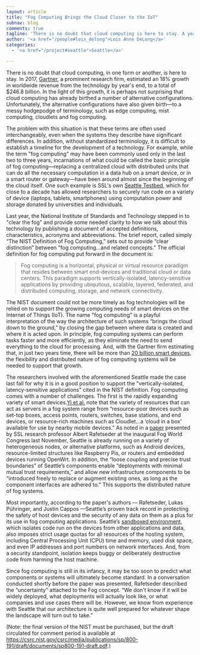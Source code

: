 ```yaml
---
layout: article
title: "Fog Computing Brings the Cloud Closer to the IoT"
subnav: blog
comments: true
tagline: 'There is no doubt that cloud computing is here to stay. A year ago, a study by [Gartner, a prominent research firm](http://www.gartner.com/newsroom/id/3616417) estimated that  “cloud computing in all its guises will grow 18% this year..'
author: '<a href="/people#lois_delong">Lois Anne DeLong</a>'
categories:
  - '<a href="/project#seattle">Seattle</a>'

---  
```

There is no doubt that cloud computing, in one form or another, is here to stay. In 2017,
[Gartner](http://www.gartner.com/newsroom/id/3616417), a prominent research
firm, estimated an 18% growth in worldwide revenue from the technology by year's end, 
to a total of $246.8 billion. In the light of this growth, it is perhaps not surprising
that cloud computing has already birthed a number of alternative configurations. Unfortunately,
the alternative configurations have also given birth—to a messy hodgepodge of terminology, 
such as edge computing, mist computing, cloudlets and fog computing. 

The problem with this situation is that these terms are often used 
interchangeably, even when the systems they describe have significant differences. 
In addition, without standardized terminology, it is difficult to establish a timeline
for the development of a technology. For example, while the term "fog computing" may have
been commonly used only in the last two to three years, incarnations of what could be called
the basic principle of fog computing—replacing
a centralized cloud with distributed units that
can do all the necessary computation in a data hub on a smart device,
or in a smart router or gateway—have been around almost since the beginning of the
cloud itself. One such example is SSL's own [Seattle Testbed](https://seattle.poly.edu/html/),
which for close to a decade has allowed researchers to securely run 
code on a variety of device (laptops, tablets, smartphones) using 
computation power and storage donated by universities and individuals. 

Last year, the National Institute of Standards and Technology stepped in to "clear
the fog" and provide some needed clarity to how we talk about this technology
by publishing a document of accepted definitions, characteristics, acronyms and 
abbreviations. The brief report, called simply “The NIST Definition of Fog Computing,” 
sets out to provide “clear distinction” between “fog computing...and related concepts."
The official definition for fog computing put forward in the document is:

>Fog computing is a horizontal, physical or virtual resource paradigm that
>resides between smart end-devices and traditional cloud or data centers.
>This paradigm supports vertically-isolated, latency-sensitive applications
>by providing ubiquitous, scalable, layered, federated, and distributed
>computing, storage, and network connectivity.

The NIST document could not be more timely as fog technologies will be relied on
to support the growing computing needs of smart devices on the Internet of
Things (IoT). The name "fog computing" is a playful interpretation of the way
the architecture of such systems “brings the cloud down to the
ground,” by closing the gap between where data is created and where it is
acted upon. In principle, fog computing systems can perform tasks faster and more
efficiently, as they eliminate the need to send everything to the cloud
for processing. And, with the Gartner firm estimating that, in
just two years time, there will be more than
[20 billion smart devices](http://www.zdnet.com/article/iot-devices-will-outnumber-the-worlds-population-this-year-for-the-first-time/), the flexibility and distributed nature of fog computing systems
will be needed to support that growth.

The researchers involved with the aforementioned Seattle made the case last fall for why it is in
a good position to support the
"vertically-isolated, latency-sensitive applications" cited in the NIST definition. 
Fog computing comes with a number of challenges. The first is the rapidly
expanding variety of smart devices.[Yi et al.](http://www.cs.wm.edu/~syi/publications/mobidata15_1.pdf)
note that the variety of resources that can act as servers in a fog system range 
from “resource-poor devices such as set-top boxes, access points, routers, switches, 
base stations, and end devices, or resource-rich machines such as Cloudlet...a ‘cloud in a box’
available for use by nearby mobile devices.” As noted in a [paper](https://github.com/aaaaalbert/fogwc/raw/SUBMITTED/paper.pdf)
presented by SSL research professor Albert Rafetseder at the inaugural Fog World
Congress last November, Seattle is already running on
a variety of heterogeneous nodes, or alternative platforms, such as Android devices,
resource-limited structures like Raspberry Pis, or routers and embedded devices
running OpenWrt. In addition, the “loose coupling and
precise trust boundaries” of Seattle’s components enable “deployments with
minimal mutual trust requirements,” and allow new infrastructure components
to be “introduced freely to replace or augment existing ones, as long as
the component interfaces are adhered to.” This supports the distributed nature
of fog systems.

Most importantly, according to the paper's authors — Rafetseder, Lukas Pühringer,
and Justin Cappos —Seattle’s proven track record in protecting the safety of host
devices and the security of any data on them as a plus for its use in fog computing
applications. Seattle’s [sandboxed environment](https://github.com/SeattleTestbed/repy_v2/blob/master/README.md),
which isolates code run on the devices from other applications and data,
also imposes strict usage quotas for all resources of the hosting system,
including Central Processing Unit (CPU) time and memory, used disk space,
and even IP addresses and port numbers on network interfaces. And, from a
security standpoint, isolation keeps buggy or deliberately destructive code
from harming the host machine.

Since fog computing is still in its infancy, it may be too soon to predict
what components or systems will ultimately become standard. In a conversation
conducted shortly before the paper was presented, Rafetseder described the
“uncertainty” attached to the Fog concept.  “We don't know if it will be widely
deployed, what deployments will actually look like, or what companies and use
cases there will be. However, we know from experience with Seattle that our
architecture is quite well prepared for whatever shape the landscape will turn out to take.”

(Note: the final version of the NIST must be purchased, but the draft circulated for comment
period is available at https://csrc.nist.gov/csrc/media/publications/sp/800-191/draft/documents/sp800-191-draft.pdf.) 
